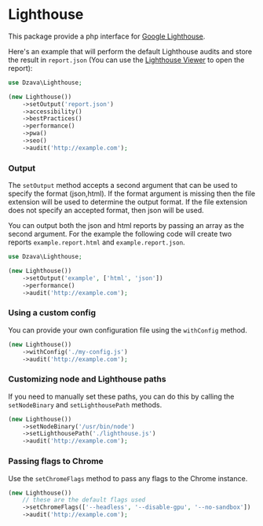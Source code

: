 # Lighthouse

This package provide a php interface for [Google Lighthouse](https://github.com/GoogleChrome/lighthouse).

Here's an example that will perform the default Lighthouse audits and store the result in `report.json` (You can use the [Lighthouse Viewer](https://googlechrome.github.io/lighthouse/viewer/) to open the report):

```php
use Dzava\Lighthouse;

(new Lighthouse())
    ->setOutput('report.json')
    ->accessibility()
    ->bestPractices()
    ->performance()
    ->pwa()
    ->seo()
    ->audit('http://example.com');
```

### Output

The `setOutput` method accepts a second argument that can be used to specify the format (json,html).
If the format argument is missing then the file extension will be used to determine the output format.
If the file extension does not specify an accepted format, then json will be used.

You can output both the json and html reports by passing an array as the second argument. For the example
the following code will create two reports `example.report.html` and `example.report.json`.

```php
use Dzava\Lighthouse;

(new Lighthouse())
    ->setOutput('example', ['html', 'json'])
    ->performance()
    ->audit('http://example.com');
```

### Using a custom config

You can provide your own configuration file using the `withConfig` method.
```php
(new Lighthouse())
    ->withConfig('./my-config.js')
    ->audit('http://example.com');
```

### Customizing node and Lighthouse paths

If you need to manually set these paths, you can do this by calling the `setNodeBinary` and `setLighthousePath` methods.

```php
(new Lighthouse())
    ->setNodeBinary('/usr/bin/node')
    ->setLighthousePath('./lighthouse.js')
    ->audit('http://example.com');
```

### Passing flags to Chrome
Use the `setChromeFlags` method to pass any flags to the Chrome instance.
```php
(new Lighthouse())
    // these are the default flags used
    ->setChromeFlags(['--headless', '--disable-gpu', '--no-sandbox'])
    ->audit('http://example.com');
```
